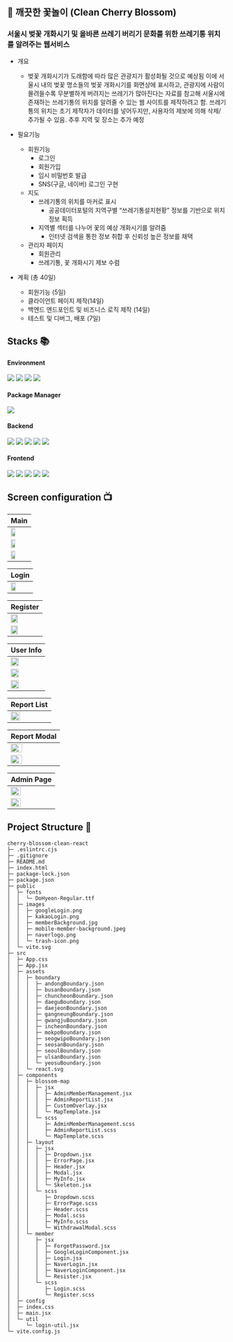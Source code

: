 ## 🌸 깨끗한 꽃놀이 (Clean Cherry Blossom)

### 서울시 벚꽃 개화시기 및 올바른 쓰레기 버리기 문화를 위한 쓰레기통 위치를 알려주는 웹서비스

- 개요
  - 벚꽃 개화시기가 도래함에 따라 많은 관광지가 활성화될 것으로 예상됨 이에 서울시 내의 벚꽃 명소들의 벚꽃 개화시기를 화면상에 표시하고, 관광지에 사람이 몰려들수록 무분별하게 버려지는 쓰레기가 많아진다는 자료를 참고해 서울시에 존재하는 쓰레기통의 위치를 알려줄 수 있는 웹 사이트를 제작하려고 함. 쓰레기통의 위치는 초기 제작자가 데이터를 넣어두지만, 사용자의 제보에 의해 삭제/추가될 수 있음. 추후 지역 및 장소는 추가 예정
- 필요기능

  - 회원기능
    - 로그인
    - 회원가입
    - 임시 비밀번호 발급
    - SNS(구글, 네이버) 로그인 구현
  - 지도
    - 쓰레기통의 위치를 마커로 표시
      - 공공데이터포털의 지역구별 “쓰레기통설치현황” 정보를 기반으로 위치정보 획득
    - 지역별 섹터를 나누어 꽃의 예상 개화시기를 알려줌
      - 인터넷 검색을 통한 정보 취합 후 신뢰성 높은 정보를 채택
  - 관리자 페이지
    - 회원관리
    - 쓰레기통, 꽃 개화시기 제보 수렴

- 계획 (총 40일)
  - 회원기능 (5일)
  - 클라이언트 페이지 제작(14일)
  - 백엔드 엔드포인트 및 비즈니스 로직 제작 (14일)
  - 테스트 및 디버그, 배포 (7일)

## Stacks 📚

#### Environment

<span>
    <img src="https://img.shields.io/badge/IntelliJ-000000?style=for-the-badge&logo=IntelliJIDEA&logoColor=white">
    <img src="https://img.shields.io/badge/Github-181717?style=for-the-badge&logo=Github&logoColor=white">
    <img src="https://img.shields.io/badge/Git-F05032?style=for-the-badge&logo=Git&logoColor=white">
    <img src="https://img.shields.io/badge/Swagger-85EA2D?style=for-the-badge&logo=Swagger&logoColor=black">
</span>

#### Package Manager

<img src="https://img.shields.io/badge/Npm-CB3837?style=for-the-badge&logo=Npm&logoColor=white">

#### Backend

<span>
    <img src="https://img.shields.io/badge/Spring Boot-6DB340?style=for-the-badge&logo=SpringBoot&logoColor=white">
    <img src="https://img.shields.io/badge/Java-007396?style=for-the-badge&logo=openjdk&logoColor=white">
    <img src="https://img.shields.io/badge/MariaDB-003545?style=for-the-badge&logo=MariaDB&logoColor=white">
    <img src="https://img.shields.io/badge/Spring Security-6DB340?style=for-the-badge&logo=SpringSecurity&logoColor=white">
    <img src="https://img.shields.io/badge/Postman-FF6C37?style=for-the-badge&logo=Postman&logoColor=white">
</span>

#### Frontend

<span>
    <img src="https://img.shields.io/badge/React-61DBFB?style=for-the-badge&logo=React&logoColor=black">
    <img src="https://img.shields.io/badge/Javascript-F7DF1E?style=for-the-badge&logo=JavaScript&logoColor=black">
    <img src="https://img.shields.io/badge/Mui-007FFF?style=for-the-badge&logo=Mui&logoColor=white">
    <img src="https://img.shields.io/badge/Sass-CC6699?style=for-the-badge&logo=Sass&logoColor=white">
    <img src="https://img.shields.io/badge/Vite-646CFF?style=for-the-badge&logo=Vite&logoColor=white">
</span>

## Screen configuration 📺

| Main                                              |
| ------------------------------------------------- |
| <img src="./readmeImg/mainPage1.png" width="50%"> |
| <img src="./readmeImg/mainPage2.png" width="50%"> |
| <img src="./readmeImg/mainPage3.png" width="50%"> |

| Login                                             |
| ------------------------------------------------- |
| <img src="./readmeImg/loginPage.png" width="50%"> |

| Register                                              |
| ----------------------------------------------------- |
| <img src="./readmeImg/registerPage1.png" width="50%"> |
| <img src="./readmeImg/registerPage2.png" width="50%"> |

| User Info                                             |
| ----------------------------------------------------- |
| <img src="./readmeImg/userInfoPage1.png" width="50%"> |
| <img src="./readmeImg/userInfoPage2.png" width="50%"> |
| <img src="./readmeImg/userInfoPage3.png" width="50%"> |

| Report List                                        |
| -------------------------------------------------- |
| <img src="./readmeImg/reportList.png" width="50%"> |

| Report Modal                                        |
| --------------------------------------------------- |
| <img src="./readmeImg/reportPage1.png" width="50%"> |
| <img src="./readmeImg/reportPage2.png" width="50%"> |

| Admin Page                                              |
| ------------------------------------------------------- |
| <img src="./readmeImg/adminMemberList.png" width="50%"> |
| <img src="./readmeImg/adminReportList.png" width="50%"> |

## Project Structure 🌲

```
cherry-blossom-clean-react
├─ .eslintrc.cjs
├─ .gitignore
├─ README.md
├─ index.html
├─ package-lock.json
├─ package.json
├─ public
│  ├─ fonts
│  │  └─ DoHyeon-Regular.ttf
│  ├─ images
│  │  ├─ googleLogin.png
│  │  ├─ kakaoLogin.png
│  │  ├─ memberBackground.jpg
│  │  ├─ mobile-member-background.jpeg
│  │  ├─ naverlogo.png
│  │  └─ trash-icon.png
│  └─ vite.svg
├─ src
│  ├─ App.css
│  ├─ App.jsx
│  ├─ assets
│  │  ├─ boundary
│  │  │  ├─ andongBoundary.json
│  │  │  ├─ busanBoundary.json
│  │  │  ├─ chuncheonBoundary.json
│  │  │  ├─ daeguBoundary.json
│  │  │  ├─ daejeonBoundary.json
│  │  │  ├─ gangneungBoundary.json
│  │  │  ├─ gwangjuBoundary.json
│  │  │  ├─ incheonBoundary.json
│  │  │  ├─ mokpoBoundary.json
│  │  │  ├─ seogwipoBoundary.json
│  │  │  ├─ seosanBoundary.json
│  │  │  ├─ seoulBoundary.json
│  │  │  ├─ ulsanBoundary.json
│  │  │  └─ yeosuBoundary.json
│  │  └─ react.svg
│  ├─ components
│  │  ├─ blossom-map
│  │  │  ├─ jsx
│  │  │  │  ├─ AdminMemberManagement.jsx
│  │  │  │  ├─ AdminReportList.jsx
│  │  │  │  ├─ CustomOverlay.jsx
│  │  │  │  └─ MapTemplate.jsx
│  │  │  └─ scss
│  │  │     ├─ AdminMemberManagement.scss
│  │  │     ├─ AdminReportList.scss
│  │  │     └─ MapTemplate.scss
│  │  ├─ layout
│  │  │  ├─ jsx
│  │  │  │  ├─ Dropdown.jsx
│  │  │  │  ├─ ErrorPage.jsx
│  │  │  │  ├─ Header.jsx
│  │  │  │  ├─ Modal.jsx
│  │  │  │  ├─ MyInfo.jsx
│  │  │  │  └─ Skeleton.jsx
│  │  │  └─ scss
│  │  │     ├─ Dropdown.scss
│  │  │     ├─ ErrorPage.scss
│  │  │     ├─ Header.scss
│  │  │     ├─ Modal.scss
│  │  │     ├─ MyInfo.scss
│  │  │     └─ WithdrawalModal.scss
│  │  └─ member
│  │     ├─ jsx
│  │     │  ├─ ForgetPassword.jsx
│  │     │  ├─ GoogleLoginComponent.jsx
│  │     │  ├─ Login.jsx
│  │     │  ├─ NaverLogin.jsx
│  │     │  ├─ NaverLoginComponent.jsx
│  │     │  └─ Resister.jsx
│  │     └─ scss
│  │        ├─ Login.scss
│  │        └─ Register.scss
│  ├─ config
│  ├─ index.css
│  ├─ main.jsx
│  └─ util
│     └─ login-util.jsx
└─ vite.config.js
```
